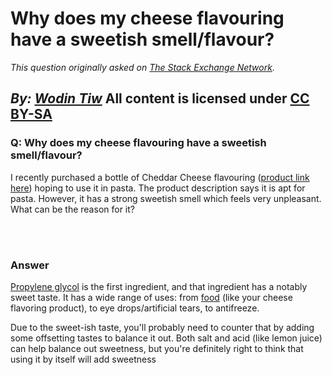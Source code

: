 # Why does my cheese flavouring have a sweetish smell/flavour?

_This question originally asked on [The Stack Exchange Network](https://cooking.stackexchange.com/q/117828)._

_By: [Wodin Tiw](https://cooking.stackexchange.com/u/93169)_
All content is licensed under [CC BY-SA](https://creativecommons.org/licenses/by-sa/4.0/)
<br>
--------------------------------------------
### Q: Why does my cheese flavouring have a sweetish smell/flavour?
<p>I recently purchased a bottle of Cheddar Cheese flavouring (<a href="https://www.amazon.in/Ossoro-Cheddar-Cheese-Flavour-30/dp/B07DYM8BN6" rel="nofollow noreferrer">product link here</a>)  hoping to use it in pasta. The product description says it is apt for pasta. However, it has a strong sweetish smell which feels very unpleasant. What can be the reason for it?</p>

<br><br>
### Answer 
<p><a href="https://en.wikipedia.org/wiki/Propylene_glycol" rel="nofollow noreferrer">Propylene glycol</a> is the first ingredient, and that ingredient has a notably sweet taste. It has a wide range of uses: from <a href="https://www.healthline.com/nutrition/propylene-glycol#TOC_TITLE_HDR_3" rel="nofollow noreferrer">food</a> (like your cheese flavoring product), to eye drops/artificial tears, to antifreeze.</p>
<p>Due to the sweet-ish taste, you'll probably need to counter that by adding some offsetting tastes to balance it out. Both salt and acid (like lemon juice) can help balance out sweetness, but you're definitely right to think that using it by itself will add sweetness</p>

